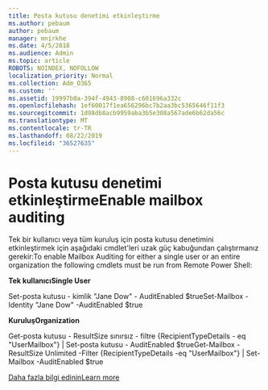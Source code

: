 ```yaml
---
title: Posta kutusu denetimi etkinleştirme
ms.author: pebaum
author: pebaum
manager: mnirkhe
ms.date: 4/5/2018
ms.audience: Admin
ms.topic: article
ROBOTS: NOINDEX, NOFOLLOW
localization_priority: Normal
ms.collection: Adm_O365
ms.custom: ''
ms.assetid: 19997b0a-394f-4943-8908-c601696a332c
ms.openlocfilehash: 1ef60017f1ea656296bc7b2aa3bc5365646f11f3
ms.sourcegitcommit: 1d98db8acb9959aba3b5e308a567ade6b62da56c
ms.translationtype: MT
ms.contentlocale: tr-TR
ms.lasthandoff: 08/22/2019
ms.locfileid: "36527635"
---
```

# <a name="enable-mailbox-auditing"></a><span data-ttu-id="cb7d7-102">Posta kutusu denetimi etkinleştirme</span><span class="sxs-lookup"><span data-stu-id="cb7d7-102">Enable mailbox auditing</span></span>

<span data-ttu-id="cb7d7-103">Tek bir kullanıcı veya tüm kuruluş için posta kutusu denetimini etkinleştirmek için aşağıdaki cmdlet'leri uzak güç kabuğundan çalıştırmanız gerekir:</span><span class="sxs-lookup"><span data-stu-id="cb7d7-103">To enable Mailbox Auditing for either a single user or an entire organization the following cmdlets must be run from Remote Power Shell:</span></span>
  
 <span data-ttu-id="cb7d7-104">**Tek kullanıcı**</span><span class="sxs-lookup"><span data-stu-id="cb7d7-104">**Single User**</span></span>
  
<span data-ttu-id="cb7d7-105">Set-posta kutusu - kimlik "Jane Dow" - AuditEnabled $true</span><span class="sxs-lookup"><span data-stu-id="cb7d7-105">Set-Mailbox -Identity "Jane Dow" -AuditEnabled $true</span></span>
  
 <span data-ttu-id="cb7d7-106">**Kuruluş**</span><span class="sxs-lookup"><span data-stu-id="cb7d7-106">**Organization**</span></span>
  
<span data-ttu-id="cb7d7-107">Get-posta kutusu - ResultSize sınırsız - filtre {RecipientTypeDetails - eq "UserMailbox"} | Set-posta kutusu - AuditEnabled $true</span><span class="sxs-lookup"><span data-stu-id="cb7d7-107">Get-Mailbox -ResultSize Unlimited -Filter {RecipientTypeDetails -eq "UserMailbox"} | Set-Mailbox -AuditEnabled $true</span></span>
  
[<span data-ttu-id="cb7d7-108">Daha fazla bilgi edinin</span><span class="sxs-lookup"><span data-stu-id="cb7d7-108">Learn more</span></span>](https://support.office.com/article/aaca8987-5b62-458b-9882-c28476a66918)
  

